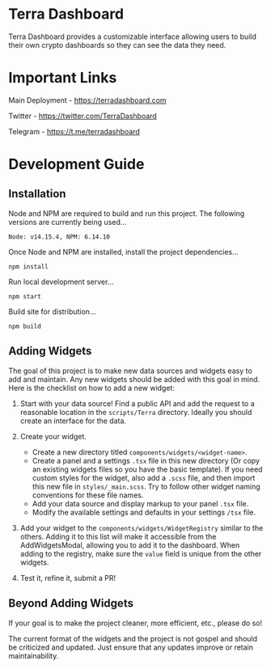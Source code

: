 # Terra Dashboard
Terra Dashboard provides a customizable interface allowing users to build their own crypto dashboards so they can see the data they need.

# Important Links
Main Deployment - https://terradashboard.com

Twitter - https://twitter.com/TerraDashboard

Telegram - https://t.me/terradashboard

# Development Guide
## Installation
Node and NPM are required to build and run this project.  The following versions are currently being used...

`Node: v14.15.4, NPM: 6.14.10`

Once Node and NPM are installed, install the project dependencies...

`npm install`

Run local development server...

`npm start`

Build site for distribution...

`npm build`

## Adding Widgets
The goal of this project is to make new data sources and widgets easy to add and maintain.  Any new widgets should be added with this goal in mind.  Here is the checklist on how to add a new widget:

1. Start with your data source!  Find a public API and add the request to a reasonable location in the `scripts/Terra` directory.  Ideally you should create an interface for the data.

2. Create your widget.
    * Create a new directory titled `components/widgets/<widget-name>`.
    * Create a panel and a settings `.tsx` file in this new directory (Or copy an existing widgets files so you have the basic template).  If you need custom styles for the widget, also add a `.scss` file, and then import this new file in `styles/_main.scss`.  Try to follow other widget naming conventions for these file names.
    * Add your data source and display markup to your panel `.tsx` file.
    * Modify the available settings and defaults in your settings `/tsx` file.

3. Add your widget to the `components/widgets/WidgetRegistry` similar to the others.  Adding it to this list will make it accessible from the AddWidgetsModal, allowing you to add it to the dashboard.  When adding to the registry, make sure the `value` field is unique from the other widgets.

4. Test it, refine it, submit a PR!

## Beyond Adding Widgets
If your goal is to make the project cleaner, more efficient, etc., please do so!

The current format of the widgets and the project is not gospel and should be criticized and updated.  Just ensure that any updates improve or retain maintainability.
